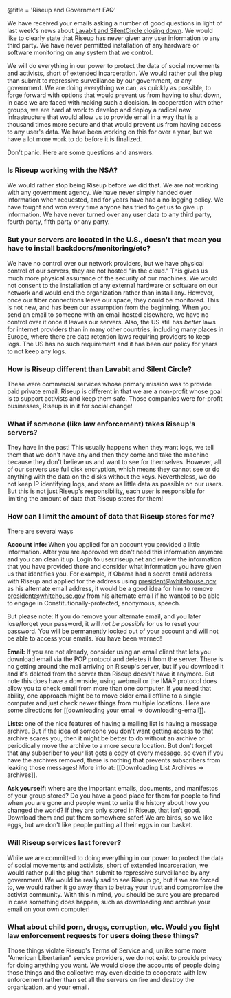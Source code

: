 @title = 'Riseup and Government FAQ'

We have received your emails asking a number of good questions in light of last week's news about [Lavabit and SilentCircle closing down](https://www.theguardian.com/technology/2013/aug/09/lavabit-email-edward-snowden-shuts-down). We would like to clearly state that Riseup has never given any user information to any third party. We have never permitted installation of any hardware or software monitoring on any system that we control.

We will do everything in our power to protect the data of social movements and activists, short of extended incarceration. We would rather pull the plug than submit to repressive surveillance by our government, or any government. We are doing everything we can, as quickly as possible, to forge forward with options that would prevent us from having to shut down, in case we are faced with making such a decision. In cooperation with other groups, we are hard at work to develop and deploy a radical new infrastructure that would allow us to provide email in a way that is a thousand times more secure and that would prevent us from having access to any user's data. We have been working on this for over a year, but we have a lot more work to do before it is finalized.

Don't panic. Here are some questions and answers.

### Is Riseup working with the NSA?

We would rather stop being Riseup before we did that. We are not working with any government agency. We have never simply handed over information when requested, and for years have had a no logging policy. We have fought and won every time anyone has tried to get us to give up information. We have never turned over any user data to any third party, fourth party, fifth party or any party.

### But your servers are located in the U.S., doesn't that mean you have to install backdoors/monitoring/etc?

We have no control over our network providers, but we have physical control of our servers, they are not hosted "in the cloud." This gives us much more physical assurance of the security of our machines. We would not consent to the installation of any external hardware or software on our network and would end the organization rather than install any. However, once our fiber connections leave our space, they could be monitored. This is not new, and has been our assumption from the beginning. When you send an email to someone with an email hosted elsewhere, we have no control over it once it leaves our servers. Also, the US still has _better_ laws for internet providers than in many other countries, including many places in Europe, where there are data retention laws requiring providers to keep logs. The US has no such requirement and it has been our policy for years to not keep any logs.

### How is Riseup different than Lavabit and Silent Circle?

These were commercial services whose primary mission was to provide paid private email. Riseup is different in that we are a non-profit whose goal is to support activists and keep them safe. Those companies were for-profit businesses, Riseup is in it for social change!

### What if someone (like law enforcement) takes Riseup's servers?

They have in the past! This usually happens when they want logs, we tell them that we don't have any and then they come and take the machine because they don't believe us and want to see for themselves. However, all of our servers use full disk encryption, which means they cannot see or do anything with the data on the disks without the keys. Nevertheless, we do not keep IP identifying logs, and store as little data as possible on our users. But this is not just Riseup's responsibility, each user is responsible for limiting the amount of data that Riseup stores for them!

### How can I limit the amount of data that Riseup stores for me?

There are several ways

**Account info:** When you applied for an account you provided a little information. After you are approved we don't need this information anymore and you can clean it up. Login to user.riseup.net and review the information that you have provided there and consider what information you have given us that identifies you. For example, if Obama had a secret email address with Riseup and applied for the address using president@whitehouse.gov as his alternate email address, it would be a good idea for him to remove president@whitehouse.gov from his alternate email if he wanted to be able to engage in Constitutionally-protected, anonymous, speech.

But please note: If you do remove your alternate email, and you later lose/forget your password, it will *not be possible* for us to reset your password. You will be permanently locked out of your account and will not be able to access your emails. You have been warned!

**Email:** If you are not already, consider using an email client that lets you download email via the POP protocol and deletes it from the server. There is no getting around the mail arriving on Riseup's server, but if you download it and it's deleted from the server then Riseup doesn't have it anymore. But note this does have a downside, using webmail or the IMAP protocol does allow you to check email from more than one computer. If you need that ability, one approach might be to move older email offline to a single computer and just check newer things from multiple locations. Here are some directions for [[downloading your email => downloading-email]].

**Lists:** one of the nice features of having a mailing list is having a message archive. But if the idea of someone you don't want getting access to that archive scares you, then it might be better to do without an archive or periodically move the archive to a more secure location. But don't forget that any subscriber to your list gets a copy of every message, so even if you have the archives removed, there is nothing that prevents subscribers from leaking those messages! More info at: [[Downloading List Archives => archives]].

**Ask yourself:** where are the important emails, documents, and manifestos of your group stored? Do you have a good place for them for people to find when you are gone and people want to write the history about how you changed the world? If they are only stored in Riseup, that isn’t good. Download them and put them somewhere safer! We are birds, so we like eggs, but we don't like people putting all their eggs in our basket.

### Will Riseup services last forever?

While we are committed to doing everything in our power to protect the data of social movements and activists, short of extended incarceration, we would rather pull the plug than submit to repressive surveillance by any government. We would be really sad to see Riseup go, but if we are forced to, we would rather it go away than to betray your trust and compromise the activist community. With this in mind, you should be sure you are prepared in case something does happen, such as downloading and archive your email on your own computer!

### What about child porn, drugs, corruption, etc. Would you fight law enforcement requests for users doing these things?

Those things violate Riseup's Terms of Service and, unlike some more "American Libertarian" service providers, we do not exist to provide privacy for doing anything you want. We would close the accounts of people doing those things and the collective may even decide to cooperate with law enforcement rather than set all the servers on fire and destroy the organization, and your email.
